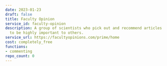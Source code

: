 ```yaml
---
date: 2023-01-23
draft: false
title: Faculty Opinion
service_id: faculty-opinion
description: A group of scientists who pick out and recommend articles they consider
  to be highly important to others.
service_url: https://facultyopinions.com/prime/home
cost: completely_free
functions:
- commenting
repo_count: 0
---
```



